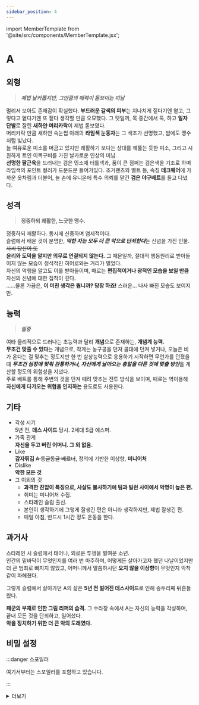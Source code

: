 ```yaml
---
sidebar_position: 4
---
```


import MemberTemplate from '@site/src/components/MemberTemplate.jsx';

# A

<MemberTemplate
  title="울프독"
  image="/img/w.png"
  codename="A"
  gender="남성"
  age="24"
  height="184cm"
  affiliation="현장대응국"
  ability="[S급] 필중"
  bg="#3AB8DE"
  cr="#fff"
/>

## 외형
> ***제법 날카롭지만, 그만큼의 매력이 돋보이는 미남***
 
멀리서 보아도 존재감이 확실했다. **부드러운 갈색의 피부**는 지나치게 짙다기엔 옅고, 그렇다고 옅다기엔 또 짙다 생각할 만큼 오묘했다. 그 탓일까, 목 중간에서 뚝, 하고 **일자 단발**로 잘린 **새하얀 머리카락**이 제법 돋보였다.  
머리카락 만큼 새하얀 속눈썹 아래의 **라임색 눈동자**는 그 색조가 선명했고, 밤에도 맹수처럼 빛났다.  
늘 여유로운 미소를 머금고 있지만 쾌활하기 보다는 상대를 꿰뚫는 듯한 미소, 그리고 시원하게 트인 이목구비를 가진 날카로운 인상의 미남.  
**선명한 팔근육**을 드러내는 검은 민소매 터틀넥과, 품이 큰 점퍼는 검은색을 기조로 하며 라임색의 포인트 컬러가 드문드문 들어가있다. 조거팬츠와 벨트 등, 속칭 **테크웨어**에 가까운 옷차림과 더불어, 늘 손에 유니온에 특수 의뢰를 맡긴 **검은 야구배트**를 들고 다녔다.
  
## 성격
> **정중하되 쾌활한, 느긋한 맹수.**

정중하되 쾌활하다. 동시에 신중하며 염세적이다.  
슬럼에서 배운 것이 분명한, ***악한 자는 모두 더 큰 악으로 단죄한다***는 신념을 가진 인물. ~~사씨 당신이 또~~  
**윤리와 도덕을 알지만 의무로 연결되지 않는다.** 그 때문일까, 절대적 행동원리로 받아들이지 않는 모습이 정석적인 히어로와는 거리가 멀었다.  
자신의 악행을 알고도 이를 받아들이며, 때로는 **편집적이거나 광적인 모습을 보일 만큼** 자신의 신념에 대한 집착이 깊다.  
……물론 가끔은, **이 미친 생각은 뭡니까? 당장 하죠!** 스러운… 나사 빠진 모습도 보이지만.  

## 능력
> ***필중***  
  
여타 물리적으로 드러나는 초능력과 달리 **개념**으로 존재하는, **개념계 능력.**  
**무조건 맞출 수 있다**는 개념으로, 작게는 농구공을 던져 골대에 던져 넣거나, 오늘은 비가 온다는 걸 맞추는 정도지만 한 번 살상능력으로 응용하기 시작하면 무언가를 던졌을 때 ***무조건 심장에 맞춰 관통하거나, 자신에게 날아오는 총알을 다른 것에 맞출 방안***을 계산할 정도의 위험성을 지녔다.  
주로 배트를 통해 주변의 것을 던져 때려 맞추는 전투 방식을 보이며, 때로는 역이용해 **자신에게 다가오는 위협을 인지하는** 용도로도 사용한다.

## 기타
- 각성 시기  
  5년 전, **데스 사이드** 당시. 2세대 S급 에스퍼.
- 가족 관계  
  **자신을 두고 버린 어머니. 그 외 없음.**
- Like  
  **감자튀김** ~~A 동글동글 베르너~~, 정의에 기반한 이상향, **미니어처**
- Dislike  
  **악한 모든 것**
- 그 이외의 것
  - **과격한 진압이 특징으로, 사살도 불사하기에 팀과 빌런 사이에서 악명이 높은 편.**
  - 취미는 미니어처 수집.
  - 스타레인 슬럼 출신.
  - 본인이 생각하기에 그렇게 잘생긴 편은 아니라 생각하지만, 제법 잘생긴 편.
  - 매일 아침, 반드시 1시간 정도 운동을 한다. 
   
## 과거사
스타레인 시 슬럼에서 태어나, 외로운 투쟁을 벌여운 소년.  
인간의 밑바닥이 무엇인지를 여러 번 마주하며, 어떻게든 살아가고자 했던 나날이었지만 더 큰 범죄로 빠지지 않았고, 어머니께서 말씀하시던 **오지 않을 이상향**이 무엇인지 악착같이 파헤쳤다.  

그렇게 슬럼에서 살아가던 A의 삶은 **5년 전 벌어진 데스사이드**로 인해 송두리째 뒤흔들렸다.  

**패군의 부재로 인한 그림 리퍼의 습격.** 그 수라장 속에서 A는 자신의 능력을 각성하며, 끝내 모든 것을 단죄하고, 일어섰다.  
**악을 징치하기 위한 더 큰 악의 도래였다.**

## 비밀 설정

:::danger 스포일러

여기서부터는 스포일러를 포함하고 있습니다.

:::


<details>
  <summary>더보기</summary>
    
  앙헬 헤세 베르너. 유일하게 기억하는 것은 이 성씨가 **어머니와 사랑을 약속한 주제에, 그 기대를 배신하고 떠나버린 아버지의 것**이라는 것.  
  앙헬은 당최 자신의 이름이 Angel인 연유를 알 수 없었다.  
  배 하나 불리지도 못하고, 시체가 나뒹굴며, 내일은 내가 저 고깃덩이 중 하나가 될지도 모른다는 지옥같은 불안감이 도사리는 곳에서 어찌하여 천사가 있을 수 있냔 이유 탓이었다.  
  **앙헬은 슬럼의 가장 깊숙한 곳에서 자란 자였다.** 차라리 속 편하게 어머니가 낳자마자 베이비 박스에 넣어 보육원에서 자랐다면 모를까, 어머니는 어찌 된 연유인지 자신을 악착같이 키웠다. 지금 이 나이가 되어 다시 그 이유를 되짚고, 생각해보자면 어쩌면 아버지가 돌아올지도 모른단 희망을 품었을지도 모르는 일이다. 결국 영영 돌아오지 않았지만.  
    
  그렇게 앙헬이 어느 정도 머리가 자라 생각이라는 것을 제대로 할 수 있을 나이가 되었을 적. 결국 어머니도 지쳤던 성싶다.  
  **어머니는 자신을 두고 집을 나갔다.** 심부름을 위해 왈패들이 도사리는 골목을 겨우 빠져나와 집에 돌아왔건만, 자신을 맞이하는 것은 **마시멜로와 설탕 덩어리만 들어있는 건강하지 못한 시리얼 세 박스, 상할지도 모르는 우유 한 통, 어머니께서 아버지를 그리워하며 이따금 손에 쥔 주사기** 뿐이었다.  
    
  이해할 수는 있었다.  
  어머니는 자신에게 늘 아버지에 대한 이야기를 하면서도, 이내 자조적으로 웃으며 **이상적인 세계는 꿈도 꾸지 말아야지. 오지 않을 텐데.** 같은 말로 마무리를 지었기 때문이다.  
  그렇지만, 이해는 해도 받아들이진 않았다.  
  앙헬은 영양가라곤 하나 없는 시리얼을 이 빠진 그릇에 대충 털어 넣고, 시큼한 냄새가 나기 직전의 우유를 쏟아 부으며 어머니를 기억에서 잊기로 했다.  
  **패배자의 무덤에서 도망친 자를 굳이 떠올릴 필요는 없다는 슬럼의 규칙을 누구보다 잘 알기 때문이었다.**
  그날 먹은 시리얼은 유독 쓴 맛이 났던 것 같다.  

  그리고, 각자도생이 시작되었다.  
  하루라도 더 연명하면 그게 가장 큰 행운인 삶. 슬럼은 인간의 **추악한 면**을 누구보다 가장 많이 접할 수 있는 곳이었고, 동시에 그 인간을 동정하며 품는 **희망** 또한 공존했다. 모순적이고, 갈망하며, 또 그 갈망에서 좌절하는 우스운 곳에서 누군가를 때려눕히고 얻은 배트로 어떻게든 살아남았다. 앙헬에게 있어서 악은 **필연적인 것**이었고, **비범한 괴물이 아닌 평범한 자**가 만드는 것이었다.   
  그 과정에서 슬럼을 떠돌며 여러 인물을 만났지만, 지금의 가치관을 명확하게 정립해준 사람이 하나 있었다.  
  
  보육원의 바보같은 **슈슈**도 아니고, 주먹으로 대화하는 것을 미덕으로 여기는 **니케**도 아니었다.  
  그렇다고 상대를 막론하고 중력으로 짓누르는 **아이작**이나, 이상주의자인 **론**이냐면 그것도 아니다.  

  ***슬럼의 패군.*** 
  패군은 누구보다 악한 인물이었으나, 통상적인 악인과는 달랐다.  
  인간을 해한다는 점에서 악인이라 칭하나, 그 악의 뿌리는 결국 **이 빌어먹을 슬럼에서 더 큰 악이 되어, 가장 아래에 있는 악을 단죄하는 것**이었기에.  
  **패군이 직접 보여주는 단죄는 앙헬의 삶에 비수처럼 박혔고, 그 신념은 알게 모르게 뿌리를 내렸다.**  
  그리고 그 뿌리가 마침내 움트고 개화하게 되었다.  
  
  데스 사이드 게이트.  

  몬스터가 게이트를 찢고 나와 슬럼을 습격하고, 슬럼의 균형을 지키던 패군은 자리를 비웠다.  
  그리고, 그림 리퍼의 제물 학살은 슬럼까지 그 마수를 뻗고, 무고한 인간을 할퀴었다.  
  수많은 사람들이 희생되고, 에스퍼가 아닌 민간인을 향한 무자비한 학살이 시작되었으며, 끝내 앙헬에게도 신도들은 손을 뻗었다.  

  죽음을 직면한 순간, 앙헬은 초인적인 힘과 함께 머리를 찢어버릴 듯한 두통을 느꼈다.  
  저 공격을 되돌려 타인에게 반드시 직격하게 만드는 방법, 지금 들고 있는 배트로 머리를 후려쳐 기절 시키는 방법, 반드시 맞출 수 있는 확률……. 그 모든 것이 머리를 뒤흔들고, 본능은 이성이 손 쓸 새도 없이 몸을 강제로 움직이게 만들었다.  
  그리고 정신을 차렸을 적, **주변의 신도는 모두 쓰러진 지 오래였다.**  
  턱끝까지 차오르는 숨을 겨우 내뱉고, 뺨에 튄 정체불명의 액체를 닦고, 코에서 흐르는 뜨뜻한 감각을 무시했다. 머리에서는 자신의 상태가 어떤지 맞출 수 있다 단언하지만, 하나 남은 이성은 이 이상 무언가를 더 떠올리기를 만류하고 있었다.  

  **정작 자신이 무엇을 잃었는지 알지 못했기 때문이었다.**  
  각성은 인격적 상실을 겪게 했고, 앙헬은 인간의 **이해**와 **자애**를 상실했지만 그 사실을 깨닫지 못했다.  
  머리에 남은 것이라고는 한때 두 눈으로 직접 보았던, ***내면의 악을 훈육하여 선으로 바꾸기 위해서는 더 큰 악이 필요하다***는 실체 뿐. 앙헬은 코에서 흐르는 피를 소매로 대충 훔쳐내며 허공을 노려보았다.   
  
  인간은 본디 악하다. 하여 선행을 닦지 않으면 악으로 돌아가니, 악은 죄악을 낳는다.  
  그러기 위해서라면 내가 더 큰 악이 되어 징치하여야 한다.  
  내 슬럼 안에 기거하지 아니하는 양지의 것들에게서 마주한 악함 또한 이곳과 다를 바 없으니……. **아, 어머니. 당신이 틀렸습니다. 이상향은 옵니다. 바로 나의 손으로 하여금, 나로 하여금, 그리고 다시는 돌아오지 않을 나의 어리숙하던 과거로 하여금.**  
    
  앙헬은 검은 배트를 쥐고, 쓰러진 빌런의 머리를 발치에 둔 채 제 심상 만치나 조용한 골목을 눈에 담았다.  
  ***바야흐로 거악의 도래였다.***
    
</details>
